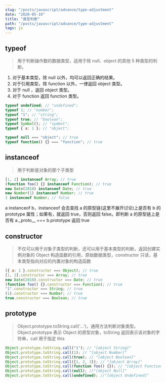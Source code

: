 ```yaml
---
slug: "/posts/javascript/advance/type-adjustment"
date: "2020-05-19"
title: "类型判断"
path: "/posts/javascript/advance/type-adjustment"
tags: js
---
```

## typeof

> 用于判断操作数的数据类型，适用于除 null、object 的其他 5 种类型的判断。

1. 对于基本类型，除 null 以外，均可以返回正确的结果。
2. 对于引用类型，除 function 以外，一律返回 object 类型。
3. 对于 null ，返回 object 类型。
4. 对于 function 返回 function 类型。

```javascript
typeof undefined; // "undefined";
typeof 1; // "number";
typeof "1"; // "string";
typeof true; // "boolean";
typeof Symbol(); // "symbol";
typeof { a: 1 }; // "object";

typeof null === "object"; // true
typeof function() {} === "function"; // true
```

## instanceof

> 用于判断是对象的那个子类型

```javascript
[1, 2] instanceof Array; // true
(function foo() {} instanceof Function); // true
new Date(2018) instanceof Date; // true
new Number(1) instanceof Number; // true
1 instanceof Number; // false
```

a instanceof b，instanceof 会去查找 a 的原型链(这里不展开讨论)上是否有 b 的 prototype 属性；如果有，就返回 true，否则返回 false。即判断 a 的原型链上是否有 a.\_proto\_\_ === b.prototype 返回 true

## constructor

> 不仅可以用于对象子类型的判断，还可以用于基本类型的判断，返回创建实例对象的 Object 构造函数的引用，原始数据类型，constructor 只读，基本类型指向对应的内置对象的构造函数

```javascript
({ a: 1 }.constructor === Object); // true
[1, 2].constructor === Array; // true
new Date(2018).constructor === Date; // true
(function foo() {}.constructor === Function); // true
"1".constructor === String; // true
(1).constructor === Number; // true
true.constructor === Boolean; // true
```

## prototype

> Object.prototype.toString.call('...')，通用方法判断对象类型。
> Object.prototype 表示 Object 的原型对象，toString 返回表示该对象的字符串，call 用于指定 this

```javascript
Object.prototype.toString.call("1"); // "[object String]"
Object.prototype.toString.call(1); // "[object Number]"
Object.prototype.toString.call(true); // "[object Boolean]"
Object.prototype.toString.call([1, 2, 3]); // "[object Array]"
Object.prototype.toString.call(function foo() {}); // "[object Function]"
Object.prototype.toString.call(null); //"[object Null]"
Object.prototype.toString.call(undefined); //"[object Undefined]"
```
